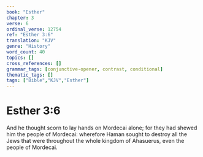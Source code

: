 ```yaml
---
book: "Esther"
chapter: 3
verse: 6
ordinal_verse: 12754
ref: "Esther 3:6"
translation: "KJV"
genre: "History"
word_count: 40
topics: []
cross_references: []
grammar_tags: [conjunctive-opener, contrast, conditional]
thematic_tags: []
tags: ["Bible","KJV","Esther"]
---
```


# Esther 3:6

And he thought scorn to lay hands on Mordecai alone; for they had shewed him the people of Mordecai: wherefore Haman sought to destroy all the Jews that were throughout the whole kingdom of Ahasuerus, even the people of Mordecai.
